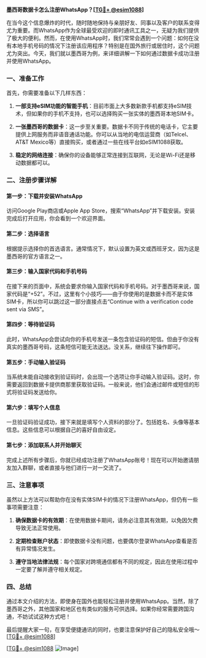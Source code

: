 **墨西哥数据卡怎么注册WhatsApp？[[TG💪+ @esim1088](https://t.me/s/esim1088)]**

在当今这个信息爆炸的时代，随时随地保持与亲朋好友、同事以及客户的联系变得尤为重要。而WhatsApp作为全球最受欢迎的即时通讯工具之一，无疑为我们提供了极大的便利。然而，在使用WhatsApp时，我们常常会遇到一个问题：如何在没有本地手机号码的情况下注册该应用程序？特别是在国外旅行或居住时，这个问题尤为突出。今天，我们就以墨西哥为例，来详细讲解一下如何通过数据卡成功注册并使用WhatsApp。

### 一、准备工作

首先，你需要准备以下几样东西：

1. **一部支持eSIM功能的智能手机**：目前市面上大多数新款手机都支持eSIM技术，但如果你的手机不支持，也可以选择购买一张实体的墨西哥本地SIM卡。
   
2. **一张墨西哥的数据卡**：这一步至关重要。数据卡不同于传统的电话卡，它主要提供上网服务而非语音通话功能。你可以从当地的电信运营商（如Telcel、AT&T Mexico等）直接购买，或者通过一些在线平台如eSIM1088获取。

3. **稳定的网络连接**：确保你的设备能够正常连接到互联网，无论是Wi-Fi还是移动数据都可以。

### 二、注册步骤详解

#### 第一步：下载并安装WhatsApp

访问Google Play商店或Apple App Store，搜索“WhatsApp”并下载安装。安装完成后打开应用，你会看到一个欢迎界面。

#### 第二步：选择语言

根据提示选择你的首选语言。通常情况下，默认设置为英文或西班牙文，因为这是墨西哥的官方语言之一。

#### 第三步：输入国家代码和手机号码

在接下来的页面中，系统会要求你输入国家代码和手机号码。对于墨西哥来说，国家代码是“+52”。不过，这里有个小技巧——由于你使用的是数据卡而不是实体SIM卡，所以你可以跳过这一部分直接点击“Continue with a verification code sent via SMS”。

#### 第四步：等待验证码

此时，WhatsApp会尝试向你的手机号发送一条包含验证码的短信。但由于你没有真实的墨西哥号码，这条短信可能无法送达。没关系，继续往下操作即可。

#### 第五步：手动输入验证码

当系统未能自动接收到验证码时，会出现一个选项让你手动输入验证码。这时，你需要返回到数据卡提供商那里获取验证码。一般来说，他们会通过邮件或短信的形式将验证码发送给你。

#### 第六步：填写个人信息

一旦验证码验证成功，接下来就是填写个人资料的部分了。包括姓名、头像等基本信息。这些信息可以根据自己的喜好自由设定。

#### 第七步：添加联系人并开始聊天

完成上述所有步骤后，你就已经成功注册了WhatsApp账号！现在可以开始邀请朋友加入群聊，或者直接与他们进行一对一交流了。

### 三、注意事项

虽然以上方法可以帮助你在没有实体SIM卡的情况下注册WhatsApp，但仍有一些事项需要注意：

1. **确保数据卡的有效期**：在使用数据卡期间，请务必注意其有效期，以免因欠费导致无法正常使用。

2. **定期检查账户状态**：即使数据卡没有问题，也要偶尔登录WhatsApp查看是否有异常情况发生。

3. **遵守当地法律法规**：每个国家对跨境通信都有不同的规定，因此在使用过程中一定要了解并遵守相关规定。

### 四、总结

通过本文介绍的方法，即使身在国外也能轻松注册并使用WhatsApp。当然，除了墨西哥之外，其他国家和地区也有类似的服务可供选择。如果你经常需要跨国沟通，不妨试试这种方式吧！

最后提醒大家一句，在享受便捷通讯的同时，也要注意保护好自己的隐私安全哦～ [[TG💪+ @esim1088](https://t.me/s/esim1088)]  

[[TG💪+ @esim1088](https://t.me/s/esim1088) ![Image](https://i.postimg.cc/4NQfJmqS/Snipaste-2025-05-13-00-14-12.png)]